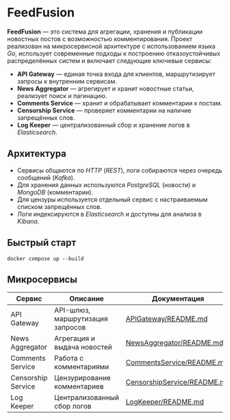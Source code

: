 # FeedFusion

**FeedFusion** — это система для агрегации, хранения и публикации новостных постов с возможностью комментирования. Проект реализован на микросервисной архитектуре с использованием языка *Go*, использует современные подходы к построению отказоустойчивых распределённых систем и включает следующие ключевые сервисы:

- **API Gateway** — единая точка входа для клиентов, маршрутизирует запросы к внутренним сервисам.
- **News Aggregator** — агрегирует и хранит новостные статьи, реализует поиск и пагинацию.
- **Comments Service** — хранит и обрабатывает комментарии к постам.
- **Censorship Service** — проверяет комментарии на наличие запрещённых слов.
- **Log Keeper** — централизованный сбор и хранение логов в *Elasticsearch*.

## Архитектура

- Сервисы общаются по *HTTP* (*REST*), логи собираются через очередь сообщений (*Kafka*).
- Для хранения данных используются *PostgreSQL* (новости) и *MongoDB* (комментарии).
- Для цензуры используется отдельный сервис с настраиваемым списком запрещённых слов.
- Логи индексируются в *Elasticsearch* и доступны для анализа в *Kibana*.

## Быстрый старт

```console
docker compose up --build
```

## Микросервисы

| Сервис             | Описание                                | Документация                                                 |
|--------------------|-----------------------------------------|--------------------------------------------------------------|
| API Gateway        | API-шлюз, маршрутизация запросов        | [APIGateway/README.md](./APIGateway/README.md)               |
| News Aggregator    | Агрегация и выдача новостей             | [NewsAggregator/README.md](./NewsAggregator/README.md)       |
| Comments Service   | Работа с комментариями                  | [CommentsService/README.md](./CommentsService/README.md)     |
| Censorship Service | Цензурирование комментариев             | [CensorshipService/README.md](./CensorshipService/README.md) |
| Log Keeper         | Централизованный сбор логов             | [LogKeeper/README.md](./LogKeeper/README.md)                 |
